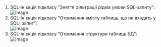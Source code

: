 1) SQL-ін'єкція підкласу "Зняття фільтрації рідків умови SQL-запиту":<br/>
    ![image](https://user-images.githubusercontent.com/73271963/208270677-4ab449aa-953f-4012-ad17-96a8b8cc17be.png)
2) SQL-ін'єкція підкласу "Отримання вмісту таблиць, що не входять у SQL- запит":<br/>
    ![image](https://user-images.githubusercontent.com/73271963/208270758-9441aca9-00f9-4108-b4e8-962975be8405.png)
3) SQL-ін'єкція підкласу "Отримання структури таблиць БД":<br/>
    ![image](https://user-images.githubusercontent.com/73271963/208270911-5675c8b0-9cb6-4632-89ff-27e0e963c624.png)
